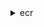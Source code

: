 <details><summary>ecr</summary><blockquote>

- **<details><summary>batch-check-layer-availability</summary><blockquote>**

  * --registry-id
  * --repository-name
  * --layer-digests
  * --cli-input-json
  * --cli-input-yaml
  * --generate-cli-skeleton


- **<details><summary>batch-delete-image</summary><blockquote>**

  * --registry-id
  * --repository-name
  * --image-ids
  * --cli-input-json
  * --cli-input-yaml
  * --generate-cli-skeleton


- **<details><summary>batch-get-image</summary><blockquote>**

  * --registry-id
  * --repository-name
  * --image-ids
  * --accepted-media-types
  * --cli-input-json
  * --cli-input-yaml
  * --generate-cli-skeleton


- **<details><summary>complete-layer-upload</summary><blockquote>**

  * --registry-id
  * --repository-name
  * --upload-id
  * --layer-digests
  * --cli-input-json
  * --cli-input-yaml
  * --generate-cli-skeleton


- **<details><summary>create-repository</summary><blockquote>**

  * --repository-name
  * --tags
  * --image-tag-mutability
  * --image-scanning-configuration
  * --encryption-configuration
  * --cli-input-json
  * --cli-input-yaml
  * --generate-cli-skeleton


- **<details><summary>delete-lifecycle-policy</summary><blockquote>**

  * --registry-id
  * --repository-name
  * --cli-input-json
  * --cli-input-yaml
  * --generate-cli-skeleton


- **<details><summary>delete-registry-policy</summary><blockquote>**

  * --cli-input-json
  * --cli-input-yaml
  * --generate-cli-skeleton


- **<details><summary>delete-repository</summary><blockquote>**

  * --registry-id
  * --repository-name
  * --force
  * --no-force
  * --cli-input-json
  * --cli-input-yaml
  * --generate-cli-skeleton


- **<details><summary>delete-repository-policy</summary><blockquote>**

  * --registry-id
  * --repository-name
  * --cli-input-json
  * --cli-input-yaml
  * --generate-cli-skeleton


- **<details><summary>describe-images</summary><blockquote>**

  * --registry-id
  * --repository-name
  * --image-ids
  * --filter
  * --cli-input-json
  * --cli-input-yaml
  * --starting-token
  * --page-size
  * --max-items
  * --generate-cli-skeleton


- **<details><summary>describe-image-scan-findings</summary><blockquote>**

  * --registry-id
  * --repository-name
  * --image-id
  * --cli-input-json
  * --cli-input-yaml
  * --starting-token
  * --page-size
  * --max-items
  * --generate-cli-skeleton


- **<details><summary>describe-registry</summary><blockquote>**

  * --cli-input-json
  * --cli-input-yaml
  * --generate-cli-skeleton


- **<details><summary>describe-repositories</summary><blockquote>**

  * --registry-id
  * --repository-names
  * --cli-input-json
  * --cli-input-yaml
  * --starting-token
  * --page-size
  * --max-items
  * --generate-cli-skeleton


- **<details><summary>get-authorization-token</summary><blockquote>**

  * --registry-ids
  * --cli-input-json
  * --cli-input-yaml
  * --generate-cli-skeleton


- **<details><summary>get-download-url-for-layer</summary><blockquote>**

  * --registry-id
  * --repository-name
  * --layer-digest
  * --cli-input-json
  * --cli-input-yaml
  * --generate-cli-skeleton


- **<details><summary>get-lifecycle-policy</summary><blockquote>**

  * --registry-id
  * --repository-name
  * --cli-input-json
  * --cli-input-yaml
  * --generate-cli-skeleton


- **<details><summary>get-lifecycle-policy-preview</summary><blockquote>**

  * --registry-id
  * --repository-name
  * --image-ids
  * --filter
  * --cli-input-json
  * --cli-input-yaml
  * --starting-token
  * --page-size
  * --max-items
  * --generate-cli-skeleton


- **<details><summary>get-login-password</summary><blockquote>**

  * 


- **<details><summary>get-registry-policy</summary><blockquote>**

  * --cli-input-json
  * --cli-input-yaml
  * --generate-cli-skeleton


- **<details><summary>get-repository-policy</summary><blockquote>**

  * --registry-id
  * --repository-name
  * --cli-input-json
  * --cli-input-yaml
  * --generate-cli-skeleton


- **<details><summary>help</summary><blockquote>**

  * 


- **<details><summary>initiate-layer-upload</summary><blockquote>**

  * --registry-id
  * --repository-name
  * --cli-input-json
  * --cli-input-yaml
  * --generate-cli-skeleton


- **<details><summary>list-images</summary><blockquote>**

  * --registry-id
  * --repository-name
  * --filter
  * --cli-input-json
  * --cli-input-yaml
  * --starting-token
  * --page-size
  * --max-items
  * --generate-cli-skeleton


- **<details><summary>list-tags-for-resource</summary><blockquote>**

  * --resource-arn
  * --cli-input-json
  * --cli-input-yaml
  * --generate-cli-skeleton


- **<details><summary>put-image</summary><blockquote>**

  * --registry-id
  * --repository-name
  * --image-manifest
  * --image-manifest-media-type
  * --image-tag
  * --image-digest
  * --cli-input-json
  * --cli-input-yaml
  * --generate-cli-skeleton


- **<details><summary>put-image-scanning-configuration</summary><blockquote>**

  * --registry-id
  * --repository-name
  * --image-scanning-configuration
  * --cli-input-json
  * --cli-input-yaml
  * --generate-cli-skeleton


- **<details><summary>put-image-tag-mutability</summary><blockquote>**

  * --registry-id
  * --repository-name
  * --image-tag-mutability
  * --cli-input-json
  * --cli-input-yaml
  * --generate-cli-skeleton


- **<details><summary>put-lifecycle-policy</summary><blockquote>**

  * --registry-id
  * --repository-name
  * --lifecycle-policy-text
  * --cli-input-json
  * --cli-input-yaml
  * --generate-cli-skeleton


- **<details><summary>put-registry-policy</summary><blockquote>**

  * --policy-text
  * --cli-input-json
  * --cli-input-yaml
  * --generate-cli-skeleton


- **<details><summary>put-replication-configuration</summary><blockquote>**

  * --replication-configuration
  * --cli-input-json
  * --cli-input-yaml
  * --generate-cli-skeleton


- **<details><summary>set-repository-policy</summary><blockquote>**

  * --registry-id
  * --repository-name
  * --policy-text
  * --force
  * --no-force
  * --cli-input-json
  * --cli-input-yaml
  * --generate-cli-skeleton


- **<details><summary>start-image-scan</summary><blockquote>**

  * --registry-id
  * --repository-name
  * --image-id
  * --cli-input-json
  * --cli-input-yaml
  * --generate-cli-skeleton


- **<details><summary>start-lifecycle-policy-preview</summary><blockquote>**

  * --registry-id
  * --repository-name
  * --lifecycle-policy-text
  * --cli-input-json
  * --cli-input-yaml
  * --generate-cli-skeleton


- **<details><summary>tag-resource</summary><blockquote>**

  * --resource-arn
  * --tags
  * --cli-input-json
  * --cli-input-yaml
  * --generate-cli-skeleton


- **<details><summary>untag-resource</summary><blockquote>**

  * --resource-arn
  * --tag-keys
  * --cli-input-json
  * --cli-input-yaml
  * --generate-cli-skeleton


- **<details><summary>upload-layer-part</summary><blockquote>**

  * --registry-id
  * --repository-name
  * --upload-id
  * --part-first-byte
  * --part-last-byte
  * --layer-part-blob
  * --cli-input-json
  * --cli-input-yaml
  * --generate-cli-skeleton


- **<details><summary>wait</summary><blockquote>**

  * 


</blockquote></details>
</blockquote></details>
</blockquote></details>
</blockquote></details>
</blockquote></details>
</blockquote></details>
</blockquote></details>
</blockquote></details>
</blockquote></details>
</blockquote></details>
</blockquote></details>
</blockquote></details>
</blockquote></details>
</blockquote></details>
</blockquote></details>
</blockquote></details>
</blockquote></details>
</blockquote></details>
</blockquote></details>
</blockquote></details>
</blockquote></details>
</blockquote></details>
</blockquote></details>
</blockquote></details>
</blockquote></details>
</blockquote></details>
</blockquote></details>
</blockquote></details>
</blockquote></details>
</blockquote></details>
</blockquote></details>
</blockquote></details>
</blockquote></details>
</blockquote></details>
</blockquote></details>
</blockquote></details>
</blockquote></details>
</blockquote></details>
